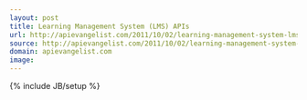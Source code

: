 ```yaml
---
layout: post
title: Learning Management System (LMS) APIs
url: http://apievangelist.com/2011/10/02/learning-management-system-lms-apis/
source: http://apievangelist.com/2011/10/02/learning-management-system-lms-apis/
domain: apievangelist.com
image: 
---
```

{% include JB/setup %}<p></p>
